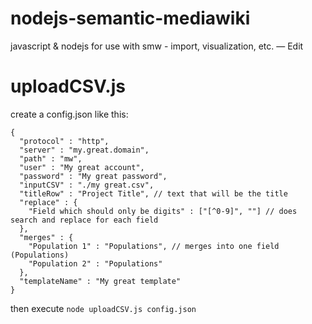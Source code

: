 nodejs-semantic-mediawiki
=========================

javascript & nodejs for use with smw - import, visualization, etc. — Edit

uploadCSV.js
========

create a config.json like this:

    {
      "protocol" : "http",
      "server" : "my.great.domain",
      "path" : "mw",
      "user" : "My great account",
      "password" : "My great password",
      "inputCSV" : "./my great.csv",
      "titleRow" : "Project Title", // text that will be the title
      "replace" : {
        "Field which should only be digits" : ["[^0-9]", ""] // does search and replace for each field
      },
      "merges" : {
        "Population 1" : "Populations", // merges into one field (Populations)
        "Population 2" : "Populations"
      },
      "templateName" : "My great template"
    }

then execute ```node uploadCSV.js config.json```

